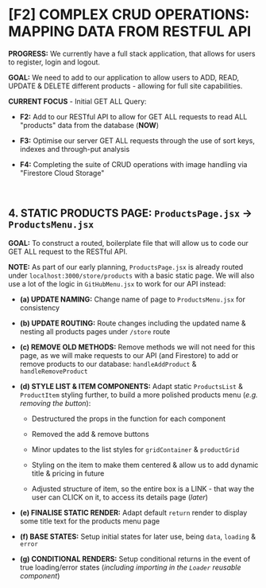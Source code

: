 # [F2] COMPLEX CRUD OPERATIONS: MAPPING DATA FROM RESTFUL API

**PROGRESS:** We currently have a full stack application, that allows for users to register, login and logout.

**GOAL:** We need to add to our application to allow users to ADD, READ, UPDATE & DELETE different products - allowing for full site capabilities.  

**CURRENT FOCUS** - Initial GET ALL Query:

  - **F2:** Add to our RESTful API to allow for GET ALL requests to read ALL "products" data from the database (**NOW**)

  - **F3:** Optimise our server GET ALL requests through the use of sort keys, indexes and through-put analysis

  - **F4:** Completing the suite of CRUD operations with image handling via "Firestore Cloud Storage"

&nbsp;

## 4. STATIC PRODUCTS PAGE: `ProductsPage.jsx` -> `ProductsMenu.jsx`

**GOAL:** To construct a routed, boilerplate file that will allow us to code our GET ALL request to the RESTful API.

**NOTE:** As part of our early planning, `ProductsPage.jsx` is already routed under `localhost:3000/store/products` with a basic static page.  We will also use a lot of the logic in `GitHubMenu.jsx` to work for our API instead:

  - **(a) UPDATE NAMING:** Change name of page to `ProductsMenu.jsx` for consistency

  - **(b) UPDATE ROUTING:** Route changes including the updated name & nesting all products pages under `/store` route 

  - **(c) REMOVE OLD METHODS:** Remove methods we will not need for this page, as we will make requests to our API (and Firestore) to add or remove products to our database: `handleAddProduct` & `handleRemoveProduct`

  - **(d) STYLE LIST & ITEM COMPONENTS:** Adapt static `ProductsList` & `ProductItem` styling further, to build a more polished products menu (*e.g. removing the button*):

    - Destructured the props in the function for each component

    - Removed the add & remove buttons

    - Minor updates to the list styles for `gridContainer` & `productGrid`

    - Styling on the item to make them centered & allow us to add dynamic title & pricing in future

    - Adjusted structure of item, so the entire box is a LINK - that way the user can CLICK on it, to access its details page (*later*)

  - **(e) FINALISE STATIC RENDER:** Adapt default `return` render to display some title text for the products menu page

  - **(f) BASE STATES:** Setup initial states for later use, being `data`, `loading` & `error`

  - **(g) CONDITIONAL RENDERS:** Setup conditional returns in the event of true loading/error states (*including importing in the `Loader` reusable component*)